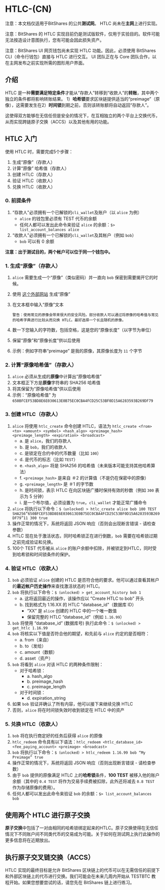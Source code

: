 # HTLC-\(CN\)

注意：本文档仅适用于BitShares 的公共**测试网**。 HTLC 尚未在**主网**上进行实现。

注意：BitShares 的 HTLC 实现目前仍是测试版软件，仅用于实验目的。软件可能无法按造设计意图执行，您有可能会因此损失资产。

注意：BitShares UI 网页钱包尚未实现 HTLC 功能。因此，必须使用 BitShares CLI（命令行钱包）直接与 HTLC 进行交互。 UI 团队正在与 Core 团队合作，以在主网发布之前实现所需的图形用户界面。

## 介绍

HTLC 是一种**需要满足特定条件**才能从“存款人”转移到“收款人”的**转账**，其中两个独立的条件都将影响转账结果。 1）**哈希锁**要求区块链提供适当的“preimage”（原像），这需要发生在2）**时间锁**到期之前，否则该转账额将自动返回“存款人”。

这使得双方能够在无信任但是安全的情况下，在互相独立的两个平台上交换代币，从而实现跨链原子交换（ACCS）以及其他有用的功能。

## HTLC 入门

使用 HTLC 时，需要完成5个步骤：

1. 生成“原像”（存款人） 
2. 计算“原像” 哈希值（存款人） 
3. 创建 HTLC（存款人） 
4. 验证 HTLC（收款人） 
5. 兑换 HTLC（收款人）

### 0. 前提条件

1. “存款人”必须拥有一个已解锁的`cli_wallet`及账户（以 `alice` 为例）
   * `alice` 的钱包里必须有 TEST 代币的余额
   * 任何人都可以发出此命令来验证 `alice` 的余额：`$> list_account_balances alice`
2. “收款人”必须拥有一个已解锁的`cli_wallet`及其帐户（例如 `bob`）
   * `bob` 可以有 0 余额

**注意：出于测试目的，两个帐户可以位于同一个钱包中。**

### 1. 生成“原像”（存款人）

1. `alice` 需要生成一个“原像”（类似密码）并一直向 `bob` 保密到需要揭开它的时候。 
2. 使用 [这个外部网站](https://passwordsgenerator.net/sha256-hash-generator/) 生成“原像”
3. 在文本框中输入“原像”文本 

   ```text
   警告：使用常见的原像会带来很大的安全风险。部分收款人可以通过将原像的哈希值与常见的哈希字典进行比较从而兑换 HTLC。最好选择一个长且随机的原像。
   ```

4. 数一下您输入的字符数，包括空格，这是您的“原像长度”（以字节为单位） 
5. 保留“原像”和“原像长度”供以后使用 
6. 示例：例如字符串“preimage” 是我的原像，其原像长度为 `11` 个字节

### 2. 计算“原像哈希值”（存款人）

1. `alice` 必须从生成的**原像**中计算出“原像哈希值”
2. 文本框正下方是**原像**字符串的 SHA256 哈希值
3. 将其保留为“原像哈希值”供以后使用
4. 示例：“原像哈希值” 为`650BFCEF53BD8E6E030613E0B75EC0CBA4FCD25C53BF0D15A6283593B269DF79`

### 3. 创建 HTLC（存款人）

1. `alice` 将使用 `htlc_create` 命令创建 HTLC，语法为 `htlc_create <from> <to> <amount> <symbol> <hash_algo> <preimage_hash> <preimage_length> <expiration> <broadcast>`
   * a. 是 `alice`，我们的存款人
   * b. 是 `bob`，我们的收款人
   * c. 是锁定在合约中的代币数量（比如 `100`）
   * d. 是代币的标志（比如 `TEST`）
   * e. `<hash_algo>` 将是 SHA256 的哈希值（未来版本可能支持其他哈希算法）
   * f. `<preimage_hash>` 是来自 ＃2 的计算值（不是仍在保密中的原像）
   * g. `<preimage_length>` 是 ＃1 的字节数
   * h. 是时间锁，表示 HTLC 在向区块链广播时保持有效的秒数（例如 `300` 表示为 5 分钟）
   * i. 是一个布尔值，必须设置为 `true`，`cli_wallet` 才能正常广播命令
2. `alice` 将执行以下命令：`$（unlocked）> htlc_create alice bob 100 TEST SHA256“650BFCEF53BD8E6E030613E0B75EC0CBA4FCD25C53BF0D15A6283593B269DF79”11 300 true`
3. 操作正常的情况下，系统将返回 JSON 响应（否则会出现断言错误 - 请检查参数）
4. HTLC 现在处于激活状态，同时哈希锁正在进行倒数，`bob` 需要在哈希锁过期之前完成验证和兑换。
5. 100个 TEST 代币被从 `alice` 的账户余额中扣除，并被锁定到HTLC，同时受到哈希锁和时间锁条件的保护。

### 4. 验证 HTLC（收款人）

1. `bob` 必须验证 `alice` 创建的 HTLC 是否符合他的要求。他可以通过查看其帐户的**最近帐户历史操作**来查找激活状态的 HTLC。
2. `bob` 将执行以下命令：`$（unlocked）> get_account_history bob 1`
   * a. 这将返回最近的操作，该操作应以 “Create HTLC to bob” 开头 
   * b. 找到格式为 1.16.XX 的 HTLC  "database\_id"（数据库 ID）
     * “XX” 是 `alice` 创建的 HTLC 中的一个唯一数值 
     * 保留完整的 HTLC “database\_id”（例如 `1.16.99`） 
3. `bob` 将使用 “database\_id” \(数据库号\) 执行此命令：`$（unlocked）> get_htlc 1.16.99`
4. `bob` 将核实以下值是否符合他的期望，和先前与 `alice` 约定的是否相符：
   * a. from（来自）
   * b. to（发给）
   * c. amount（数额）
   * d. asset（资产）
5. `bob` 将看到 `alice` 对该 HTLC 的两种条件限制：
   * 对于哈希锁： 
     * a. hash\_algo 
     * b. preimage\_hash
     * c. preimage\_length 
   * 对于时间锁：
     * d. expiration\_string 
6. 如果 `bob` 验证并确认了所有内容，他可以接下来继续兑换 HTLC 
7. 否则，`alice` 将在时间锁失效时收到锁定在 HTLC 中的资产

### 5. 兑换 HTLC（收款人）

1. `bob` 将在执行商定好的任务后获得 `alice` 的原像
2. `htlc_redeem` 命令具有以下语法：`htlc_redeem <htlc_database_id> <fee_paying_account> <preimage> <broadcast>`
3. `bob` 将执行以下命令：`$（unlocked）> htlc_redeem 1.16.99 bob “My Preimage” true`
4. 操作正常的情况下，系统将返回 JSON 响应（否则出现断言错误 - 请检查参数）
5. 由于 `bob` 提供的原像满足 HTLC 上的**哈希锁**条件，**100 TEST** 被移入他的账户余额（其中的 `0.4 TEST` 将作为交易手续费被扣除，此外还将减去 `0.8 TEST` 作为存储原像的费用）。
6. 任何人都可以发出此命令来验证 `bob` 的余额：`$> list_account_balances bob`

## 使用两个 HTLC 进行原子交换

**原子交换**中包括了一对由相同的哈希锁绑定起来的HTLC。原子交换使得在无信任情况下不同账户间不同类代币的交易成为可能。关于如何在测试网上执行此操作的更多信息将在近期放出。

## 执行原子交叉链交换（ACCS）

HTLC 实现的最终目标是允许 BitShares 区块链上的代币可以在无需信任的前提下和外部区块链上的代币进行交换。我们可能会在未来几周内开始从 TESTBTC 教程开始。如果您想要尝试的话，请您先在 BitShares 链上进行练习。


